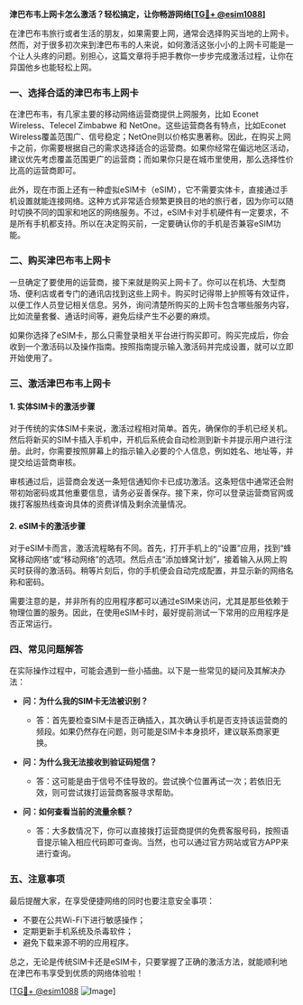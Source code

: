 **津巴布韦上网卡怎么激活？轻松搞定，让你畅游网络[[TG💪+ @esim1088](https://t.me/s/esim1088)]**

在津巴布韦旅行或者生活的朋友，如果需要上网，通常会选择购买当地的上网卡。然而，对于很多初次来到津巴布韦的人来说，如何激活这张小小的上网卡可能是一个让人头疼的问题。别担心，这篇文章将手把手教你一步步完成激活过程，让你在异国他乡也能轻松上网。

### 一、选择合适的津巴布韦上网卡

在津巴布韦，有几家主要的移动网络运营商提供上网服务，比如 Econet Wireless、Telecel Zimbabwe 和 NetOne。这些运营商各有特点，比如Econet Wireless覆盖范围广、信号稳定；NetOne则以价格实惠著称。因此，在购买上网卡之前，你需要根据自己的需求选择适合的运营商。如果你经常在偏远地区活动，建议优先考虑覆盖范围更广的运营商；而如果你只是在城市里使用，那么选择性价比高的运营商即可。

此外，现在市面上还有一种虚拟eSIM卡（eSIM），它不需要实体卡，直接通过手机设置就能连接网络。这种方式非常适合频繁更换目的地的旅行者，因为你可以随时切换不同的国家和地区的网络服务。不过，eSIM卡对手机硬件有一定要求，不是所有手机都支持。所以在决定购买前，一定要确认你的手机是否兼容eSIM功能。

### 二、购买津巴布韦上网卡

一旦确定了要使用的运营商，接下来就是购买上网卡了。你可以在机场、大型商场、便利店或者专门的通讯店找到这些上网卡。购买时记得带上护照等有效证件，以便工作人员登记相关信息。另外，询问清楚所购买的上网卡包含哪些服务内容，比如流量套餐、通话时间等，避免后续产生不必要的麻烦。

如果你选择了eSIM卡，那么只需登录相关平台进行购买即可。购买完成后，你会收到一个激活码以及操作指南。按照指南提示输入激活码并完成设置，就可以立即开始使用了。

### 三、激活津巴布韦上网卡

#### 1. 实体SIM卡的激活步骤

对于传统的实体SIM卡来说，激活过程相对简单。首先，确保你的手机已经关机。然后将新买的SIM卡插入手机中，开机后系统会自动检测到新卡并提示用户进行注册。此时，你需要按照屏幕上的指示输入必要的个人信息，例如姓名、地址等，并提交给运营商审核。

审核通过后，运营商会发送一条短信通知你卡已成功激活。这条短信中通常还会附带初始密码或其他重要信息，请务必妥善保存。接下来，你可以登录运营商官网或拨打客服热线查询具体的资费详情及剩余流量情况。

#### 2. eSIM卡的激活步骤

对于eSIM卡而言，激活流程略有不同。首先，打开手机上的“设置”应用，找到“蜂窝移动网络”或“移动网络”的选项。然后点击“添加蜂窝计划”，接着输入从网上购买时获得的激活码。稍等片刻后，你的手机便会自动完成配置，并显示新的网络名称和密码。

需要注意的是，并非所有的应用程序都可以通过eSIM来访问，尤其是那些依赖于物理位置的服务。因此，在使用eSIM卡时，最好提前测试一下常用的应用程序是否正常运行。

### 四、常见问题解答

在实际操作过程中，可能会遇到一些小插曲。以下是一些常见的疑问及其解决办法：

- **问：为什么我的SIM卡无法被识别？**
  - 答：首先要检查SIM卡是否正确插入，其次确认手机是否支持该运营商的频段。如果仍然存在问题，则可能是SIM卡本身损坏，建议联系商家更换。
  
- **问：为什么我无法接收到验证码短信？**
  - 答：这可能是由于信号不佳导致的。尝试换个位置再试一次；若依旧无效，则可尝试拨打运营商客服寻求帮助。

- **问：如何查看当前的流量余额？**
  - 答：大多数情况下，你可以直接拨打运营商提供的免费客服号码，按照语音提示输入相应代码即可查询。当然，也可以通过官方网站或官方APP来进行查询。

### 五、注意事项

最后提醒大家，在享受便捷网络的同时也要注意安全事项：
- 不要在公共Wi-Fi下进行敏感操作；
- 定期更新手机系统及杀毒软件；
- 避免下载来源不明的应用程序。

总之，无论是传统SIM卡还是eSIM卡，只要掌握了正确的激活方法，就能顺利地在津巴布韦享受到优质的网络体验啦！

[[TG💪+ @esim1088](https://t.me/s/esim1088) ![Image](https://i.postimg.cc/4NQfJmqS/Snipaste-2025-05-13-00-14-12.png)]
